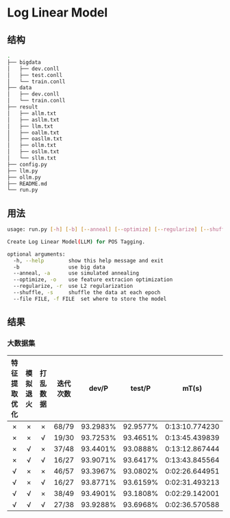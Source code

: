# Log Linear Model

## 结构

```sh
.
├── bigdata
│   ├── dev.conll
│   ├── test.conll
│   └── train.conll
├── data
│   ├── dev.conll
│   └── train.conll
├── result
│   ├── allm.txt
│   ├── asllm.txt
│   ├── llm.txt
│   ├── oallm.txt
│   ├── oasllm.txt
│   ├── ollm.txt
│   ├── osllm.txt
│   └── sllm.txt
├── config.py
├── llm.py
├── ollm.py
├── README.md
└── run.py
```

## 用法

```sh
usage: run.py [-h] [-b] [--anneal] [--optimize] [--regularize] [--shuffle]

Create Log Linear Model(LLM) for POS Tagging.

optional arguments:
  -h, --help        show this help message and exit
  -b                use big data
  --anneal, -a      use simulated annealing
  --optimize, -o    use feature extracion optimization
  --regularize, -r  use L2 regularization
  --shuffle, -s     shuffle the data at each epoch
  --file FILE, -f FILE  set where to store the model
```

## 结果

### 大数据集

| 特征提取优化 | 模拟退火 | 打乱数据 | 迭代次数 |  dev/P   |  test/P  |     mT(s)      |
| :----------: | :------: | :------: | :------: | :------: | :------: | :------------: |
|      ×       |    ×     |    ×     |  68/79   | 93.2983% | 92.9577% | 0:13:10.774230 |
|      ×       |    ×     |    √     |  19/30   | 93.7253% | 93.4651% | 0:13:45.439839 |
|      ×       |    √     |    ×     |  37/48   | 93.4401% | 93.0888% | 0:13:12.867444 |
|      ×       |    √     |    √     |  16/27   | 93.9071% | 93.6417% | 0:13:43.845564 |
|      √       |    ×     |    ×     |  46/57   | 93.3967% | 93.0802% | 0:02:26.644951 |
|      √       |    ×     |    √     |  16/27   | 93.8771% | 93.6159% | 0:02:31.493213 |
|      √       |    √     |    ×     |  38/49   | 93.4901% | 93.1808% | 0:02:29.142001 |
|      √       |    √     |    √     |  27/38   | 93.9288% | 93.6968% | 0:02:36.570588 |